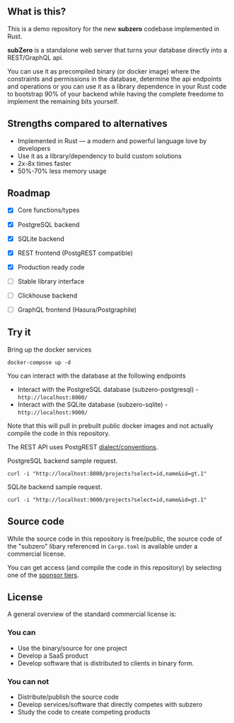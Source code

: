 ## What is this?
This is a demo repository for the new **subzero** codebase implemented in Rust.

**subZero** is a standalone web server that turns your database directly into a REST/GraphQL api.

You can use it as precompiled binary (or docker image) where the constraints and permissions in the database, determine the api endpoints and operations or you can use it as a library dependence in your Rust code to bootstrap 90% of your backend while having the complete freedome to implement the remaining bits yourself. 

## Strengths compared to alternatives
- Implemented in Rust &mdash; a modern and powerful language love by developers
- Use it as a library/dependency to build custom solutions
- 2x-8x times faster
- 50%-70% less memory usage

## Roadmap
- [x] Core functions/types
- [x] PostgreSQL backend
- [x] SQLite backend
- [x] REST frontend (PostgREST compatible)
- [x] Production ready code
- [ ] Stable library interface
- [ ] Clickhouse backend
- [ ] GraphQL frontend (Hasura/Postgraphile)



## Try it
Bring up the docker services
```
docker-compose up -d
```

You can interact with the database at the following endpoints
- Interact with the PostgreSQL database (subzero-postgresql) -  `http://localhost:8000/`
- Interact with the SQLite database (subzero-sqlite) - `http://localhost:9000/`

Note that this will pull in prebuilt public docker images and not actually compile the code in this repository.

The REST API uses PostgREST [dialect/conventions](https://postgrest.org/en/stable/api.html).

PostgreSQL backend sample request.
```
curl -i "http://localhost:8000/projects?select=id,name&id=gt.1"
```

SQLite backend sample request.
```
curl -i "http://localhost:9000/projects?select=id,name&id=gt.1"
```

## Source code
While the source code in this repository is free/public, the source code of the "subzero" libary referenced in `Cargo.toml` is available under a commercial license.

You can get access (and compile the code in this repository) by selecting one of the [sponsor tiers](https://github.com/sponsors/subzerocloud).

## License
A general overview of the standard commercial license is:
### You can
- Use the binary/source for one project
- Develop a SaaS product
- Develop software that is distributed to clients in binary form.
### You can not
- Distribute/publish the source code
- Develop services/software that directly competes with subzero
- Study the code to create competing products

